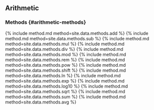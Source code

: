 ## Arithmetic

### Methods {#arithmetic-methods}

{% include method.md method=site.data.methods.add %}
{% include method.md method=site.data.methods.sub %}
{% include method.md method=site.data.methods.mul %}
{% include method.md method=site.data.methods.div %}
{% include method.md method=site.data.methods.mod %}
{% include method.md method=site.data.methods.rem %}
{% include method.md method=site.data.methods.pow %}
{% include method.md method=site.data.methods.shift %}
{% include method.md method=site.data.methods.ln %}
{% include method.md method=site.data.methods.exp %}
{% include method.md method=site.data.methods.log10 %}
{% include method.md method=site.data.methods.sqrt %}
{% include method.md method=site.data.methods.sum %}
{% include method.md method=site.data.methods.avg %}
